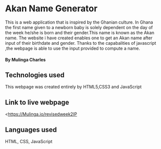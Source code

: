 # Akan Name Generator

This is a web application that is inspired by the Ghanian culture. In Ghana the first name given to a newborn baby is solely dependent on the day of the week he/she is born and their gender.This name is known as the Akan name. The website i have created enables one to get an Akan name after input of their birthdate and gender. Thanks to the capabalities of javascript ,the webpage is able to use the input provided to compute a name.

#### By Mulinga Charles
## Technologies used
This webpage was created entirely by HTML5,CSS3 and JavaScript
## Link to live webpage
<https://Mulinga.io/revisedweek2IP
## Languages used
HTML, CSS, JavaScript
